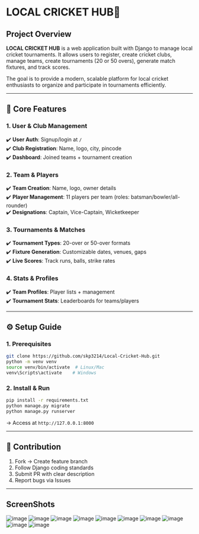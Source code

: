
# LOCAL CRICKET HUB🏏 

## Project Overview
**LOCAL CRICKET HUB** is a web application built with Django to manage local cricket tournaments. It allows users to register, create cricket clubs, manage teams, create tournaments (20 or 50 overs), generate match fixtures, and track scores.

The goal is to provide a modern, scalable platform for local cricket enthusiasts to organize and participate in tournaments efficiently.

---

## **🎯 Core Features**  

### **1. User & Club Management**  
✔️ **User Auth**: Signup/login at `/`  
✔️ **Club Registration**: Name, logo, city, pincode  
✔️ **Dashboard**: Joined teams + tournament creation  

### **2. Team & Players**  
✔️ **Team Creation**: Name, logo, owner details  
✔️ **Player Management**: 11 players per team (roles: batsman/bowler/all-rounder)  
✔️ **Designations**: Captain, Vice-Captain, Wicketkeeper  

### **3. Tournaments & Matches**  
✔️ **Tournament Types**: 20-over or 50-over formats  
✔️ **Fixture Generation**: Customizable dates, venues, gaps  
✔️ **Live Scores**: Track runs, balls, strike rates  

### **4. Stats & Profiles**  
✔️ **Team Profiles**: Player lists + management  
✔️ **Tournament Stats**: Leaderboards for teams/players  



---

## **⚙️ Setup Guide**  

### **1. Prerequisites**  
```bash
git clone https://github.com/skp3214/Local-Cricket-Hub.git
python -m venv venv
source venv/bin/activate  # Linux/Mac
venv\Scripts\activate    # Windows
```

### **2. Install & Run**  
```bash
pip install -r requirements.txt
python manage.py migrate
python manage.py runserver
```
→ Access at `http://127.0.0.1:8000`  

---

## **🤝 Contribution**  
1. Fork → Create feature branch  
2. Follow Django coding standards  
3. Submit PR with clear description  
4. Report bugs via Issues  

--- 
## ScreenShots
![image](https://github.com/user-attachments/assets/b6aa59c0-d4d1-48b2-8efe-5d0470e5ff5f)
![image](https://github.com/user-attachments/assets/9053c72a-bbe6-4fd9-9ecd-cc91ee90f006)
![image](https://github.com/user-attachments/assets/808d4b65-ed56-41af-98c9-dc3922d65020)
![image](https://github.com/user-attachments/assets/f506a77a-a3c6-465c-ad22-ee89cc0b25cc)
![image](https://github.com/user-attachments/assets/0814f3e5-f1c0-454a-848c-fd542b659d1a)
![image](https://github.com/user-attachments/assets/4b5b4866-5a8d-40af-8479-f3bbe6f248c6)
![image](https://github.com/user-attachments/assets/46052c25-a9e6-464d-b3cc-87f27619eb20)
![image](https://github.com/user-attachments/assets/cc444730-85ec-468f-bff0-2351857191c9)
![image](https://github.com/user-attachments/assets/3532358a-5f0a-44a3-95b5-2bda0a64e8fa)
![image](https://github.com/user-attachments/assets/2a9c4f7c-4293-43e8-9f63-51307481dddb)


